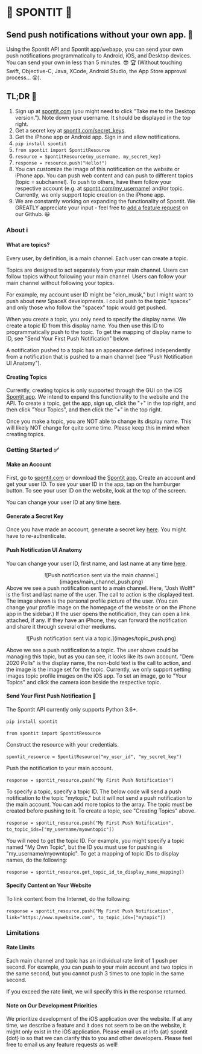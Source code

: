 # :vibration_mode: SPONTIT :vibration_mode:
## Send push notifications without your own app. :punch:
Using the Spontit API and Spontit app/webapp, you can send your own push notifications programmatically to Android, iOS, and Desktop devices. You can send your own in less than 5 minutes. :sunglasses: :trophy: (Without touching Swift, Objective-C, Java, XCode, Android Studio, the App Store approval process... :dizzy_face:).


## TL;DR :running:

1) Sign up at <a href="https://www.spontit.com" target="_blank">spontit.com</a> (you might need to click "Take me to the Desktop version."). Note down your username. It should be displayed in the top right.
2) Get a secret key at <a href="https://www.spontit.com/secret_keys" target="_blank">spontit.com/secret_keys<a>. 
3) Get the iPhone app or Android app. Sign in and allow notifications.
4) `pip install spontit`
5) `from spontit import SpontitResource`
6) `resource = SpontitResource(my_username, my_secret_key)`
7) `response = resource.push("Hello!")`
8) You can customize the image of this notification on the website or iPhone app. You can push web content and can push to different topics (topic = subchannel). To push to others, have them follow your respective account (e.g. at <a href="https://spontit.com">spontit.com/my_username</a>) and/or topic. Currently, we only support topic creation on the iPhone app.
9) We are constantly working on expanding the functionality of Spontit. We GREATLY appreciate your input - feel free to <a href="https://github.com/joshwolff1/spontit_api/issues/new" target="_blank">add a feature request</a> on our Github. :smiley:

### About :information_source:

#### What are topics?
Every user, by definition, is a main channel. Each user can create a topic.

Topics are designed to act separately from your main channel. Users can follow topics without following your main channel. Users can follow your main channel without following your topics.

For example, my account user ID might be "elon_musk," but I might want to push about new SpaceX developments. I could push to the topic "spacex" and only those who follow the "spacex" topic would get pushed. 

When you create a topic, you only need to specify the display name. We create a topic ID from this display name. You then use this ID to programmatically push to the topic. To get the mapping of display name to ID, see "Send Your First Push Notification" below.

A notification pushed to a topic has an appearance defined independently from a notification that is pushed to a main channel (see "Push Notification UI Anatomy").

#### Creating Topics

Currently, creating topics is only supported through the GUI on the iOS <a href="https://itunes.apple.com/us/app/spontit/id1448318683" target="_blank">Spontit app</a>. We intend to expand this functionality to the website and the API. To create a topic, get the app, sign up, click the "+" in the top right, and then click "Your Topics", and then click the "+" in the top right.

Once you make a topic, you are NOT able to change its display name. This will likely NOT change for quite some time. Please keep this in mind when creating topics.


### Getting Started :white_check_mark:

#### Make an Account

First, go to <a href="https://www.spontit.com" target="_blank">spontit.com</a> or download the <a href="https://itunes.apple.com/us/app/spontit/id1448318683" target="_blank">Spontit app</a>.
Create an account and get your user ID. To see your user ID in the app, tap on the hamburger button. To see your user ID on the website, look at the top of the screen.

You can change your user ID at any time <a href="https://www.spontit.com/change_names" target="_blank">here</a>.

#### Generate a Secret Key

Once you have made an account, generate a secret key <a href="https://spontit.com/secret_keys">here</a>. You might have to re-authenticate.

#### Push Notification UI Anatomy

You can change your user ID, first name, and last name at any time <a href="https://www.spontit.com/change_names">here</a>.
<center>
![Push notification sent via the main channel.](images/main_channel_push.png)
</center>
Above we see a push notification sent to a main channel. Here, "Josh Wolff" is the first and last name of the user. The call to action is the displayed text. The image shown is the personal profile picture of the user. (You can change your profile image on the homepage of the website or on the iPhone app in the sidebar.) If the user opens the notification, they can open a link attached, if any. If they have an iPhone, they can forward the notification and share it through several other mediums.
<p align="center">
![Push notification sent via a topic.](images/topic_push.png)
</p>

Above we see a push notification to a topic. The user above could be managing this topic, but as you can see, it looks like its own account. "Dem 2020 Polls" is the display name, the non-bold text is the call to action, and the image is the image set for the topic. Currently, we only support setting images topic profile images on the iOS app. To set an image, go to "Your Topics" and click the camera icon beside the respective topic.
#### Send Your First Push Notification :calling:

The Spontit API currently only supports Python 3.6+.

`pip install spontit`

`from spontit import SpontitResource`

Construct the resource with your credentials.

`spontit_resource = SpontitResource("my_user_id", "my_secret_key")`

Push the notification to your main account. 

`response = spontit_resource.push("My First Push Notification")`

To specify a topic, specify a topic ID. The below code will send a push notification to the topic "mytopic," but it will not send a push notification to the main account. You can add more topics to the array. The topic must be created before pushing to it. To create a topic, see "Creating Topics" above.

`response = spontit_resource.push("My First Push Notification", to_topic_ids=["my_username/myowntopic"])`

You will need to get the topic ID. For example, you might specify a topic named "My Own Topic", but the ID you must use for pushing is "my_username/myowntopic". To get a mapping of topic IDs to display names, do the following:

`response = spontit_resource.get_topic_id_to_display_name_mapping()` 

#### Specify Content on Your Website

To link content from the Internet, do the following:

`response = spontit_resource.push("My First Push Notification", link="https://www.mywebsite.com", to_topic_ids=["mytopic"])`

### Limitations

#### Rate Limits

Each main channel and topic has an individual rate limit of 1 push per second. For example, you can push to your main account and two topics in the same second, but you cannot push 3 times to one topic in the same second.

If you exceed the rate limit, we will specify this in the response returned.

#### Note on Our Development Priorities

We prioritize development of the iOS application over the website. If at any time, we describe a feature and it does not seem to be on the website, it might only exist in the iOS application. Please email us at info {at} spontit {dot} io  so that we can clarify this to you and other developers. Please feel free to email us any feature requests as well!